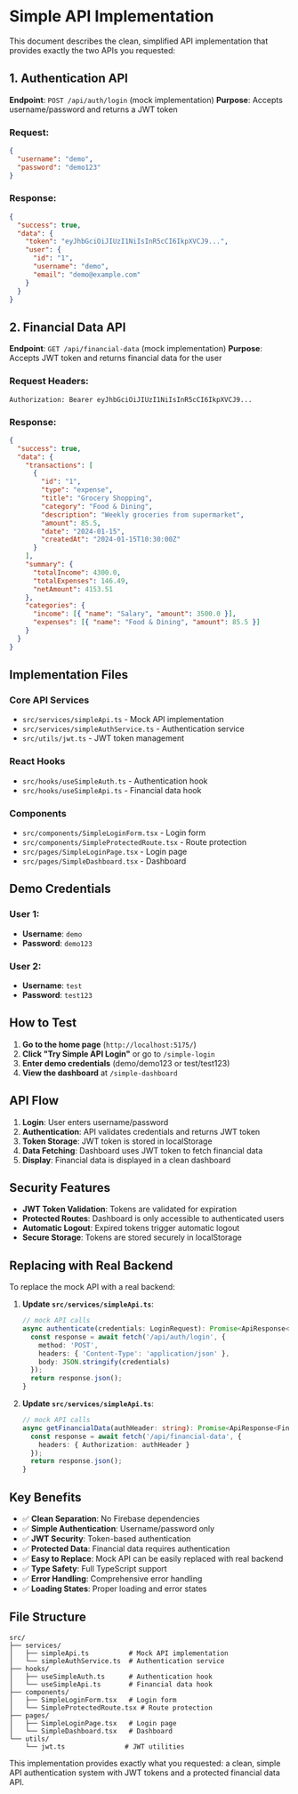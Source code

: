 # Simple API Implementation

This document describes the clean, simplified API implementation that provides exactly the two APIs you requested:

## 1. Authentication API

**Endpoint**: `POST /api/auth/login` (mock implementation)
**Purpose**: Accepts username/password and returns a JWT token

### Request:

```json
{
  "username": "demo",
  "password": "demo123"
}
```

### Response:

```json
{
  "success": true,
  "data": {
    "token": "eyJhbGciOiJIUzI1NiIsInR5cCI6IkpXVCJ9...",
    "user": {
      "id": "1",
      "username": "demo",
      "email": "demo@example.com"
    }
  }
}
```

## 2. Financial Data API

**Endpoint**: `GET /api/financial-data` (mock implementation)
**Purpose**: Accepts JWT token and returns financial data for the user

### Request Headers:

```
Authorization: Bearer eyJhbGciOiJIUzI1NiIsInR5cCI6IkpXVCJ9...
```

### Response:

```json
{
  "success": true,
  "data": {
    "transactions": [
      {
        "id": "1",
        "type": "expense",
        "title": "Grocery Shopping",
        "category": "Food & Dining",
        "description": "Weekly groceries from supermarket",
        "amount": 85.5,
        "date": "2024-01-15",
        "createdAt": "2024-01-15T10:30:00Z"
      }
    ],
    "summary": {
      "totalIncome": 4300.0,
      "totalExpenses": 146.49,
      "netAmount": 4153.51
    },
    "categories": {
      "income": [{ "name": "Salary", "amount": 3500.0 }],
      "expenses": [{ "name": "Food & Dining", "amount": 85.5 }]
    }
  }
}
```

## Implementation Files

### Core API Services

- `src/services/simpleApi.ts` - Mock API implementation
- `src/services/simpleAuthService.ts` - Authentication service
- `src/utils/jwt.ts` - JWT token management

### React Hooks

- `src/hooks/useSimpleAuth.ts` - Authentication hook
- `src/hooks/useSimpleApi.ts` - Financial data hook

### Components

- `src/components/SimpleLoginForm.tsx` - Login form
- `src/components/SimpleProtectedRoute.tsx` - Route protection
- `src/pages/SimpleLoginPage.tsx` - Login page
- `src/pages/SimpleDashboard.tsx` - Dashboard

## Demo Credentials

### User 1:

- **Username**: `demo`
- **Password**: `demo123`

### User 2:

- **Username**: `test`
- **Password**: `test123`

## How to Test

1. **Go to the home page** (`http://localhost:5175/`)
2. **Click "Try Simple API Login"** or go to `/simple-login`
3. **Enter demo credentials** (demo/demo123 or test/test123)
4. **View the dashboard** at `/simple-dashboard`

## API Flow

1. **Login**: User enters username/password
2. **Authentication**: API validates credentials and returns JWT token
3. **Token Storage**: JWT token is stored in localStorage
4. **Data Fetching**: Dashboard uses JWT token to fetch financial data
5. **Display**: Financial data is displayed in a clean dashboard

## Security Features

- **JWT Token Validation**: Tokens are validated for expiration
- **Protected Routes**: Dashboard is only accessible to authenticated users
- **Automatic Logout**: Expired tokens trigger automatic logout
- **Secure Storage**: Tokens are stored securely in localStorage

## Replacing with Real Backend

To replace the mock API with a real backend:

1. **Update `src/services/simpleApi.ts`**:

   ```typescript
   // mock API calls
   async authenticate(credentials: LoginRequest): Promise<ApiResponse<LoginResponse>> {
     const response = await fetch('/api/auth/login', {
       method: 'POST',
       headers: { 'Content-Type': 'application/json' },
       body: JSON.stringify(credentials)
     });
     return response.json();
   }
   ```

2. **Update `src/services/simpleApi.ts`**:
   ```typescript
   // mock API calls
   async getFinancialData(authHeader: string): Promise<ApiResponse<FinancialData>> {
     const response = await fetch('/api/financial-data', {
       headers: { Authorization: authHeader }
     });
     return response.json();
   }
   ```

## Key Benefits

- ✅ **Clean Separation**: No Firebase dependencies
- ✅ **Simple Authentication**: Username/password only
- ✅ **JWT Security**: Token-based authentication
- ✅ **Protected Data**: Financial data requires authentication
- ✅ **Easy to Replace**: Mock API can be easily replaced with real backend
- ✅ **Type Safety**: Full TypeScript support
- ✅ **Error Handling**: Comprehensive error handling
- ✅ **Loading States**: Proper loading and error states

## File Structure

```
src/
├── services/
│   ├── simpleApi.ts          # Mock API implementation
│   └── simpleAuthService.ts  # Authentication service
├── hooks/
│   ├── useSimpleAuth.ts      # Authentication hook
│   └── useSimpleApi.ts       # Financial data hook
├── components/
│   ├── SimpleLoginForm.tsx   # Login form
│   └── SimpleProtectedRoute.tsx # Route protection
├── pages/
│   ├── SimpleLoginPage.tsx   # Login page
│   └── SimpleDashboard.tsx   # Dashboard
└── utils/
    └── jwt.ts               # JWT utilities
```

This implementation provides exactly what you requested: a clean, simple API authentication system with JWT tokens and a protected financial data API.
